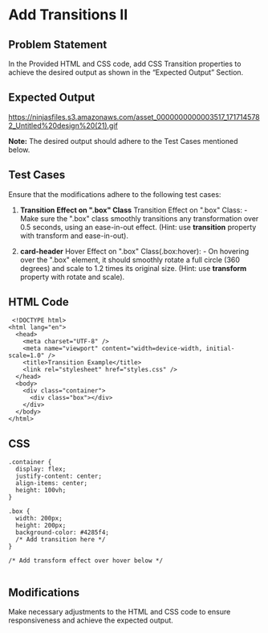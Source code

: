 # Add Transitions II

## Problem Statement
In the Provided HTML and CSS code, add CSS Transition properties to achieve the desired output as shown in the “Expected Output” Section.

## Expected Output
https://ninjasfiles.s3.amazonaws.com/asset_0000000000003517_1717145782_Untitled%20design%20(21).gif

**Note:**
The desired output should adhere to the Test Cases mentioned below.

## Test Cases
Ensure that the modifications adhere to the following test cases:

1. **Transition Effect on ".box" Class**
   Transition Effect on ".box" Class:
        - Make sure the ".box" class smoothly transitions any transformation over 0.5 seconds, using an ease-in-out effect.
(Hint: use **transition** property with transform and ease-in-out).

2. **card-header**
   Hover Effect on ".box" Class(.box:hover):
        - On hovering over the ".box" element, it should smoothly rotate a full circle (360 degrees) and scale to 1.2 times its original size.
(Hint: use **transform** property with rotate and scale).


## HTML Code
```
 <!DOCTYPE html>
<html lang="en">
  <head>
    <meta charset="UTF-8" />
    <meta name="viewport" content="width=device-width, initial-scale=1.0" />
    <title>Transition Example</title>
    <link rel="stylesheet" href="styles.css" />
  </head>
  <body>
    <div class="container">
      <div class="box"></div>
    </div>
  </body>
</html>

```
## CSS
```
.container {
  display: flex;
  justify-content: center;
  align-items: center;
  height: 100vh;
}

.box {
  width: 200px;
  height: 200px;
  background-color: #4285f4;
  /* Add transition here */
}

/* Add transform effect over hover below */


```
## Modifications
Make necessary adjustments to the HTML and CSS code to ensure responsiveness and achieve the expected output.
